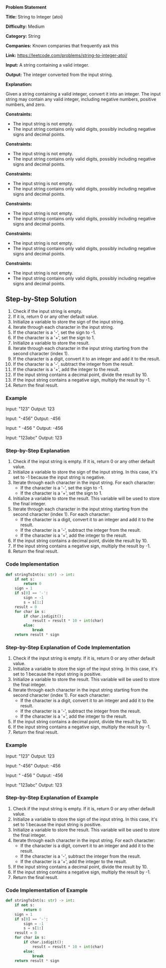 **Problem Statement**

**Title:** String to Integer (atoi)

**Difficulty:** Medium

**Category:** String

**Companies:** Known companies that frequently ask this

**Link:** https://leetcode.com/problems/string-to-integer-atoi/

**Input:** A string containing a valid integer.

**Output:** The integer converted from the input string.

**Explanation:**

Given a string containing a valid integer, convert it into an integer. The input string may contain any valid integer, including negative numbers, positive numbers, and zero.

**Constraints:**

* The input string is not empty.
* The input string contains only valid digits, possibly including negative signs and decimal points.

**Constraints:**

* The input string is not empty.
* The input string contains only valid digits, possibly including negative signs and decimal points.

**Constraints:**

* The input string is not empty.
* The input string contains only valid digits, possibly including negative signs and decimal points.

**Constraints:**

* The input string is not empty.
* The input string contains only valid digits, possibly including negative signs and decimal points.

**Constraints:**

* The input string is not empty.
* The input string contains only valid digits, possibly including negative signs and decimal points.

**Constraints:**

* The input string is not empty.
* The input string contains only valid digits, possibly including negative signs and decimal points.

## Step-by-Step Solution

1.  Check if the input string is empty.
2.  If it is, return 0 or any other default value.
3.  Initialize a variable to store the sign of the input string.
4.  Iterate through each character in the input string.
5.  If the character is a '-', set the sign to -1.
6.  If the character is a '+', set the sign to 1.
7.  Initialize a variable to store the result.
8.  Iterate through each character in the input string starting from the second character (index 1).
9.  If the character is a digit, convert it to an integer and add it to the result.
10. If the character is a '-', subtract the integer from the result.
11. If the character is a '+', add the integer to the result.
12. If the input string contains a decimal point, divide the result by 10.
13. If the input string contains a negative sign, multiply the result by -1.
14. Return the final result.

### Example

Input: "123"
Output: 123

Input: "-456"
Output: -456

Input: "  -456  "
Output: -456

Input: "123abc"
Output: 123

### Step-by-Step Explanation

1.  Check if the input string is empty. If it is, return 0 or any other default value.
2.  Initialize a variable to store the sign of the input string. In this case, it's set to -1 because the input string is negative.
3.  Iterate through each character in the input string. For each character:
    *   If the character is a '-', set the sign to -1.
    *   If the character is a '+', set the sign to 1.
4.  Initialize a variable to store the result. This variable will be used to store the final integer.
5.  Iterate through each character in the input string starting from the second character (index 1). For each character:
    *   If the character is a digit, convert it to an integer and add it to the result.
    *   If the character is a '-', subtract the integer from the result.
    *   If the character is a '+', add the integer to the result.
6.  If the input string contains a decimal point, divide the result by 10.
7.  If the input string contains a negative sign, multiply the result by -1.
8.  Return the final result.

### Code Implementation

```python
def stringToInt(s: str) -> int:
    if not s:
        return 0
    sign = 1
    if s[0] == '-':
        sign = -1
        s = s[1:]
    result = 0
    for char in s:
        if char.isdigit():
            result = result * 10 + int(char)
        else:
            break
    return result * sign
```

### Step-by-Step Explanation of Code Implementation

1.  Check if the input string is empty. If it is, return 0 or any other default value.
2.  Initialize a variable to store the sign of the input string. In this case, it's set to 1 because the input string is positive.
3.  Initialize a variable to store the result. This variable will be used to store the final integer.
4.  Iterate through each character in the input string starting from the second character (index 1). For each character:
    *   If the character is a digit, convert it to an integer and add it to the result.
    *   If the character is a '-', subtract the integer from the result.
    *   If the character is a '+', add the integer to the result.
5.  If the input string contains a decimal point, divide the result by 10.
6.  If the input string contains a negative sign, multiply the result by -1.
7.  Return the final result.

### Example

Input: "123"
Output: 123

Input: "-456"
Output: -456

Input: "  -456  "
Output: -456

Input: "123abc"
Output: 123

### Step-by-Step Explanation of Example

1.  Check if the input string is empty. If it is, return 0 or any other default value.
2.  Initialize a variable to store the sign of the input string. In this case, it's set to 1 because the input string is positive.
3.  Initialize a variable to store the result. This variable will be used to store the final integer.
4.  Iterate through each character in the input string. For each character:
    *   If the character is a digit, convert it to an integer and add it to the result.
    *   If the character is a '-', subtract the integer from the result.
    *   If the character is a '+', add the integer to the result.
5.  If the input string contains a decimal point, divide the result by 10.
6.  If the input string contains a negative sign, multiply the result by -1.
7.  Return the final result.

### Code Implementation of Example

```python
def stringToInt(s: str) -> int:
    if not s:
        return 0
    sign = 1
    if s[0] == '-':
        sign = -1
        s = s[1:]
    result = 0
    for char in s:
        if char.isdigit():
            result = result * 10 + int(char)
        else:
            break
    return result * sign
```